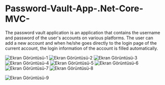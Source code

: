 # Password-Vault-App-.Net-Core-MVC-

The password vault application is an application that contains the username and password of the user's accounts on various platforms.
The user can add a new account and when he/she goes directly to the login page of the current account, the login information of the account is filled automatically.

![Ekran Görüntüsü-1](https://user-images.githubusercontent.com/84045109/177011502-aa459dd9-100e-4486-93b4-461d12281348.png)
![Ekran Görüntüsü-2](https://user-images.githubusercontent.com/84045109/177011507-e54e7cd9-1196-42a3-8e24-778d1794c9df.png)
![Ekran Görüntüsü-3](https://user-images.githubusercontent.com/84045109/177011515-cc25275a-7ba6-4571-a512-2b99fb3f097e.png)
![Ekran Görüntüsü-4](https://user-images.githubusercontent.com/84045109/177011519-2a32fb66-1e6a-43b8-ad0f-ea0b5876fa2d.png)
![Ekran Görüntüsü-5](https://user-images.githubusercontent.com/84045109/177011523-29dff3e3-3fe7-452d-9786-63b039bb7f36.png)
![Ekran Görüntüsü-6](https://user-images.githubusercontent.com/84045109/177011576-88972b59-8f2f-478f-ae7d-cd0c9ef05291.png)
![Ekran Görüntüsü-7](https://user-images.githubusercontent.com/84045109/177011586-87b0ccc0-9e84-4423-8de4-9ba4b335a597.png)
![Ekran Görüntüsü-8](https://user-images.githubusercontent.com/84045109/177011594-3ac3e078-9eb5-4508-a600-6cf6e6230ea3.png)

![Ekran Görüntüsü-9](https://user-images.githubusercontent.com/84045109/177011599-15dfe4fc-6fdd-4930-984d-7953a19820c2.png)
